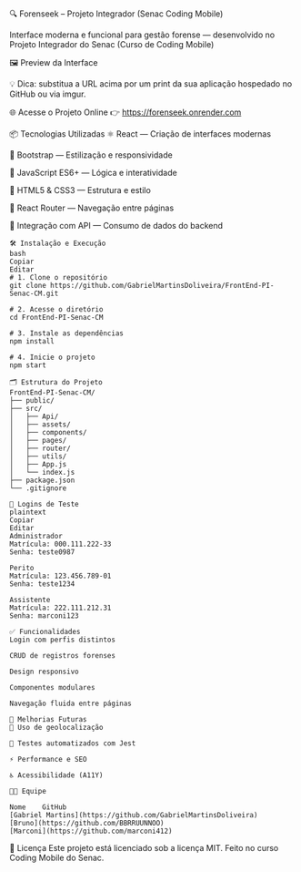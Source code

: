 🔍 Forenseek – Projeto Integrador (Senac Coding Mobile)



Interface moderna e funcional para gestão forense — desenvolvido no Projeto Integrador do Senac (Curso de Coding Mobile)

🖼️ Preview da Interface

💡 Dica: substitua a URL acima por um print da sua aplicação hospedado no GitHub ou via imgur.

🌐 Acesse o Projeto Online
👉 https://forenseek.onrender.com

📦 Tecnologias Utilizadas
⚛️ React — Criação de interfaces modernas

🎨 Bootstrap — Estilização e responsividade

🧠 JavaScript ES6+ — Lógica e interatividade

📄 HTML5 & CSS3 — Estrutura e estilo

🔁 React Router — Navegação entre páginas

🔌 Integração com API — Consumo de dados do backend
```
🛠️ Instalação e Execução
bash
Copiar
Editar
# 1. Clone o repositório
git clone https://github.com/GabrielMartinsDoliveira/FrontEnd-PI-Senac-CM.git

# 2. Acesse o diretório
cd FrontEnd-PI-Senac-CM

# 3. Instale as dependências
npm install

# 4. Inicie o projeto
npm start
```

```
🗂️ Estrutura do Projeto
FrontEnd-PI-Senac-CM/
├── public/
├── src/
│   ├── Api/
│   ├── assets/
│   ├── components/
│   ├── pages/
│   ├── router/
│   ├── utils/
│   ├── App.js
│   └── index.js
├── package.json
└── .gitignore
```
```
🔐 Logins de Teste
plaintext
Copiar
Editar
Administrador
Matrícula: 000.111.222-33
Senha: teste0987

Perito
Matrícula: 123.456.789-01
Senha: teste1234

Assistente
Matrícula: 222.111.212.31
Senha: marconi123
```
```
✅ Funcionalidades
Login com perfis distintos

CRUD de registros forenses

Design responsivo

Componentes modulares

Navegação fluida entre páginas
```
```
🚧 Melhorias Futuras
📍 Uso de geolocalização

🧪 Testes automatizados com Jest

⚡ Performance e SEO

♿ Acessibilidade (A11Y)
```
```
👨‍💻 Equipe

Nome	GitHub
[Gabriel Martins](https://github.com/GabrielMartinsDoliveira)	
[Bruno](https://github.com/BBRRUUNNOO)
[Marconi](https://github.com/marconi412)
```
📄 Licença
Este projeto está licenciado sob a licença MIT.
Feito no curso Coding Mobile do Senac.
